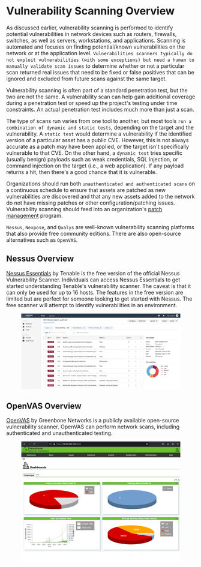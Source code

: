 # Vulnerability Scanning Overview

As discussed earlier, vulnerability scanning is performed to identify potential vulnerabilities in network devices such as routers, firewalls, switches, as well as servers, workstations, and applications. Scanning is automated and focuses on finding potential/known vulnerabilities on the network or at the application level. `Vulnerabilities scanners typically do not exploit vulnerabilities (with some exceptions) but need a human to manually validate scan issues` to determine whether or not a particular scan returned real issues that need to be fixed or false positives that can be ignored and excluded from future scans against the same target.

Vulnerability scanning is often part of a standard penetration test, but the two are not the same. A vulnerability scan can help gain additional coverage during a penetration test or speed up the project's testing under time constraints. An actual penetration test includes much more than just a scan.

The type of scans run varies from one tool to another, but most tools `run a combination of dynamic and static tests`, depending on the target and the vulnerability. A `static test` would determine a vulnerability if the identified version of a particular asset has a public CVE. However, this is not always accurate as a patch may have been applied, or the target isn't specifically vulnerable to that CVE. On the other hand, a `dynamic test` tries specific (usually benign) payloads such as weak credentials, SQL injection, or command injection on the target (i.e., a web application). If any payload returns a hit, then there's a good chance that it is vulnerable.

Organizations should run both `unauthenticated and authenticated scans` on a continuous schedule to ensure that assets are patched as new vulnerabilities are discovered and that any new assets added to the network do not have missing patches or other configuration/patching issues. Vulnerability scanning should feed into an organization's [patch management](https://en.wikipedia.org/wiki/Patch_\(computing\)) program.

`Nessus`, `Nexpose`, and `Qualys` are well-known vulnerability scanning platforms that also provide free community editions. There are also open-source alternatives such as `OpenVAS`.

## Nessus Overview

[Nessus Essentials](https://community.tenable.com/s/article/Nessus-Essentials) by Tenable is the free version of the official Nessus Vulnerability Scanner. Individuals can access Nessus Essentials to get started understanding Tenable's vulnerability scanner. The caveat is that it can only be used for up to 16 hosts. The features in the free version are limited but are perfect for someone looking to get started with Nessus. The free scanner will attempt to identify vulnerabilities in an environment.

<figure><img src="../../../../.gitbook/assets/image (8) (1) (1) (1) (1) (1).png" alt=""><figcaption></figcaption></figure>

## OpenVAS Overview

[OpenVAS](https://www.openvas.org/) by Greenbone Networks is a publicly available open-source vulnerability scanner. OpenVAS can perform network scans, including authenticated and unauthenticated testing.

<figure><img src="../../../../.gitbook/assets/image (9) (1) (1) (1) (1).png" alt=""><figcaption></figcaption></figure>
